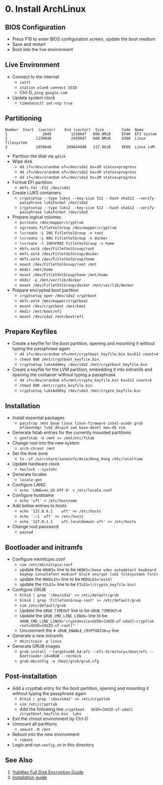 # 0. Install ArchLinux

## BIOS Configuration

- Press F10 to enter BIOS configuration screen, update the boot medium
- Save and restart
- Boot into the live environment

## Live Environment

- Connect to the internet
  - `iwctl`
  - `station wlan0 connect SSID`
  - Ctrl-D, `ping google.com`
- Update system clock
  - `timedatectl set-ntp true`

## Partitioning

```
Number  Start  (sector)    End (sector)  Size        Code  Name
1                2048         1230847   600.0MiB     EF00  EFI System
2             1230848         2459647   600.0MiB     8300  Linux filesystem
3             2459648       249644940   117.9GiB     8E00  Linux LVM
```

- Partition the disk via `gdisk`
- Wipe disk
  - `dd if=/dev/urandom of=/dev/sda1 bs=1M status=progress`
  - `dd if=/dev/urandom of=/dev/sda2 bs=1M status=progress`
  - `dd if=/dev/urandom of=/dev/sda3 bs=1M status=progress`
- Format EFI partition
  - `mkfs.fat -F32 /dev/sda1`
- Create LUKS containers
  - `cryptsetup --type luks1 --key-size 512 --hash sha512 --verify-passphrase luksFormat /dev/sda2`
  - `cryptsetup --type luks2 --key-size 512 --hash sha512 --verify-passphrase luksFormat /dev/sda3`
- Prepare logical volumes
  - `pvcreate /dev/mapper/cryptlvm`
  - `vgcreate FitletVolGroup /dev/mapper/cryptlvm`
  - `lvcreate -L 20G FitletVolGroup -n root`
  - `lvcreate -L 80G FitletVolGroup -n docker`
  - `lvcreate -l 100%FREE FitletVolGroup -n home`
  - `mkfs.ext4 /dev/FitletVolGroup/root`
  - `mkfs.ext4 /dev/FitletVolGroup/docker`
  - `mkfs.ext4 /dev/FitletVolGroup/home`
  - `mount /dev/FitletVolGroup/root /mnt`
  - `mkdir /mnt/home`
  - `mount /dev/FitletVolGroup/home /mnt/home`
  - `mkdir -p /mnt/var/lib/docker`
  - `mount /dev/FitletVolGroup/docker /mnt/var/lib/docker`
- Prepare encrypted boot partition
  - `cryptsetup open /dev/sda2 cryptboot`
  - `mkfs.ext4 /dev/mapper/cryptboot`
  - `mount /dev/cryptboot /mnt/boot`
  - `mkdir /mnt/boot/efi`
  - `mount /dev/sda1 /mnt/boot/efi`

## Prepare Keyfiles

- Create a keyfile for the boot partition, opening and mounting it without typing the passphrase again
  - `dd if=/dev/urandom of=/mnt/cryptboot_keyfile.bin bs=512 count=4`
  - `chmod 000 /mnt/cryptboot_keyfile.bin`
  - `cryptsetup luksAddKey /dev/sda2 /mnt/cryptboot_keyfile.bin`
- Create a keyfile for the LVM partition, embedding it into initramfs and opening the container without typing a passphrase
  - `dd if=/dev/urandom of=/mnt/crypto_keyfile.bin bs=512 count=4`
  - `chmod 000 /mnt/crypto_keyfile.bin`
  - `cryptsetup luksAddKey /dev/sda3 /mnt/crypto_keyfile.bin`

## Installation

- Install essential packages
  - `pacstrap /mnt base linux linux-firmware intel-ucode grub efibootmgr lvm2 dhcpcd iwd base-devel man-db vim`
- Generate fstab entries for the currently mounted partitions
  - `genfstab -U /mnt >> /mnt/etc/fstab`
- Change root into the new system
  - `arch-chroot /mnt`
- Set the time zone
  - `ln -sf /usr/share/zoneinfo/Asia/Hong_Kong /etc/localtime`
- Update hardware clock
  - `hwclock --systohc`
- Generate locales
  - `locale-gen`
- Configure LANG
  - `echo 'LANG=en_US.UTF-8' > /etc/locale.conf`
- Configure hostname
  - `echo 'uft' > /etc/hostname`
- Add below entries to hosts
  - `echo '127.0.0.1	uft' >> /etc/hosts`
  - `echo '::1	uft' >> /etc/hosts`
  - `echo '127.0.1.1	uft.localdomain	uft' >> /etc/hosts`
- Change root password
  - `passwd`

## Bootloader and initramfs

- Configure mkinitcpio.conf
  - `vim /etc/mkinitcpio.conf`
  - update the `HOOKS=` line to be `HOOKS=(base udev autodetect keyboard keymap consolefont modconf block encrypt lvm2 filesystems fsck)`
  - update the `MODULES=` line to be `MODULES=(ext4)`
  - update the `FILES=` line to be `FILES=(/crypto_keyfile.bin)`
- Configure GRUB
  - `blkid | grep '/dev/sda3' >> /etc/default/grub`
  - `blkid | grep 'FitletVolGroup-root' >> /etc/default/grub`
  - `vim /etc/default/grub`
  - Update the `GRUB_TIMEOUT` line to be `GRUB_TIMEOUT=0`
  - Update the `GRUB_CMD_LINE_LINUX=` line to be `GRUB_CMD_LINE_LINUX="cryptdevice=UUID=[UUID-of-sda3]:cryptlvm root=UUID=[UUID-of-root]"`
  - Uncomment the `# GRUB_ENABLE_CRYPTODISK=y` line
- Generate a new initramfs
  - `mkinitcpio -p linux`
- Generate GRUB images
  - `grub-install --target=x86_64-efi --efi-directory=/boot/efi --bootloader-id=GRUB --recheck`
  - `grub-mkconfig -o /boot/grub/grub.cfg`

## Post-installation

- Add a crypttab entry for the boot partition, opening and mounting it without typing the passphrase again
  - `blkid | grep '/dev/sda2' >> /etc/crypttab`
  - `vim /etc/crypttab`
  - Add the following line `cryptboot	UUID=[UUID-of-sda2]	/cryptboot_keyfile.bin	luks`
- Exit the chroot environment by Ctrl-D
- Unmount all partitions
  - `umount -R /mnt`
- Reboot into the new environment
  - `reboot`
- Login and run `config.sh` in this directory

## See Also

1. [YubiKey Full Disk Encryption Guide](https://sandrokeil.github.io/yubikey-full-disk-encryption-secure-boot-uefi/guides/)
2. [Installation guide](https://wiki.archlinux.org/index.php/Installation_guide)
